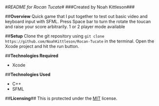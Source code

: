 #_README for Rocan Tucate_#
###Created by Noah Kittleson###
 
##**Overview**
 Quick game that I put together to test out basic video and keyboard input with SFML.  Press Space bar to turn the rotate the toucan and raise your score arbitrarily.  1 or 2 player mode available
 
##**Setup**
Clone the git repository using `git clone https://github.com/NoahKittleson/Rocan-Tucate` in the terminal.  Open the Xcode project and hit the run button.

##**Technologies Required**
* Xcode
 
##**Technologies Used**
* C++
* SFML

##**Licensing**##
This is protected under the [MIT](https://en.wikipedia.org/wiki/MIT_License) license.
